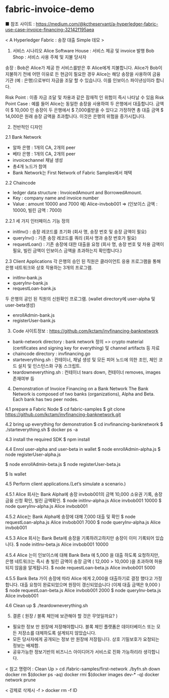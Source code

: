 # fabric-invoice-demo

■ 참조 사이트 : https://medium.com/@kctheservant/a-hyperledger-fabric-use-case-invoice-financing-32142f195aea

< A Hyperledger Fabric : 송장 대출 Simple 데모 >

1. 서비스 시나리오
Alice Software House : 서비스 제공 및 invoice 발행
Bob Shop : 서비스 사용 주체 및 지불 당사자

송장 : Bob은 Alice가 제공 한 서비스를받은 후 Alice에게 지불합니다.
Alice가 Bob이 지불하기 전에 어떤 이유로 든 현금이 필요한 경우 Alice는 해당 송장을 사용하여 금융 기관 (예 : 은행)으로부터 자금을 조달 할 수 있습니다. 
이를 인보이스 파이낸싱이라 합니다.

Risk Point : 이중 자금 조달 및 차용과 같은 잠재적 인 위험이 즉시 나타날 수 있음
Risk Point Case : 예를 들어 Alice는 동일한 송장을 사용하여 두 은행에서 대출합니다. 금액이 $ 10,000 인 송장이 두 은행에서 $ 7,000를받을 수 있다고 가정하면 총 대출 금액 $ 14,000은 원래 송장 금액을 초과합니다. 
이것은 은행의 위험을 증가시킵니다.

2. 전반적인 디자인

2.1 Bank Network
- 알파 은행 : 1개의 CA, 2개의 peer
- 베타 은행 : 1개의 CA, 2개의 peer
- invoicechannel 채널 생성
- 총4개 노드가 참여
- Bank Network는 First Network of Fabric Samples에서 채택

2.2 Chaincode
- ledger data structure : InvoicedAmount and BorrowedAmount.
- Key : company name and invoice number
- Value : amount 10000 and 7000
예) Alice-invbob001 => (인보이스 금액 : 10000, 빌린 금액 : 7000)

2.2.1 세 가지 인터페이스 기능 정의
- initInv() : 송장 레코드를 초기화 (회사 명, 송장 번호 및 송장 금액이 필요)
- queryInv() : 기존 송장 레코드를 쿼리 (회사 명과 송장 번호가 필요)
- requestLoan() : 기존 송장에 대한 대출을 요청 (회사 명, 송장 번호 및 차용 금액이 필요, 빌린 금액이 인보이스 금액을 초과하는지 확인합니다.)

2.3 Client Applications
각 은행의 승인 된 직원은 클라이언트 응용 프로그램을 통해 은행 네트워크와 상호 작용하는 3개의 프로그램.
- initInv-bank.js
- queryInv-bank.js
- requestLoan-bank.js

두 은행의 공인 된 직원의 신원확인 프로그램. (wallet directory에 user-alpha 및 user-beta생성)
- enrollAdmin-bank.js
- registerUser-bank.js

3. Code
사이트정보 : https://github.com/kctam/invfinancing-banknetwork

- bank-network directory : bank network 정의 =>  crypto material (certificates and signing key for everything) 및 channel artifacts 등 자료
- chaincode directory : invfinancing.go
- starteverything.sh : 컨테이너, 채널 생성 및 모든 피어 노드에 의한 조인, 체인 코드 설치 및 인스턴스화 구동 스크립트.
- teardowneverything.sh : 컨테이너 tears down, 컨테이너 removes, images 존재여부 등

4. Demonstration of Invoice Financing on a Bank Network
The Bank Network is composed of two banks (organizations), Alpha and Beta. Each bank has two peer nodes.

4.1 prepare a Fabric Node
$ cd fabric-samples
$ git clone https://github.com/kctam/invfinancing-banknetwork.git

4.2 bring up everything for demonstration
$ cd invfinancing-banknetwork
$ ./starteverything.sh
$ docker ps -a

4.3 install the required SDK
$ npm install

4.4 Enrol user-alpha and user-beta in wallet
$ node enrollAdmin-alpha.js
$ node registerUser-alpha.js

$ node enrollAdmin-beta.js
$ node registerUser-beta.js

$ ls wallet

4.5 Perform client applications.(Let’s simulate a scenario.)

4.5.1 Alice 회사는 Bank Alpha에 송장 invbob001의 금액 10,000 소유권 기록, 송장 금융 신청 확인, 빌린 금액확인.
$ node initInv-alpha.js Alice invbob001 10000
$ node queryInv-alpha.js Alice invbob001

4.5.2 Alice는 Bank Alpha에 송장에 대해 7,000 대출 및 확인
$ node requestLoan-alpha.js Alice invbob001 7000
$ node queryInv-alpha.js Alice invbob001

4.5.3 Alice 회사는 Bank Beta에 송장을 기록하려고하지만 송장이 이미 기록되어 있습니다.
$ node initInv-beta.js Alice invbob001 10000

4.5.4 Alice 는이 인보이스에 대해 Bank Beta 에 5,000 을 대출 하도록 요청하지만, 은행 네트워크는 즉시 총 빌린 금액이 송장 금액 ( 12,000 > 10,000 )을 초과하여 허용되지 않음을 알게됩니다.
$ node requestLoan-beta.js Alice invbob001 5000

4.5.5 Bank Beta 가이 송장에 따라 Alice 에게 2,000을 대출하기로 결정 했다고 가정 합니다. 대출 요청이 완료되었으며 원장이 갱신되었습니다 (이제 대출 금액은 9,000 )
$ node requestLoan-beta.js Alice invbob001 2000
$ node queryInv-beta.js Alice invbob001

4.6 Clean up
$ ./teardowneverything.sh

5. 결론 ( 원장 / 블록 체인에 보관해야 할 것은 무엇일까요? )
- 필요한 정보 만 원장에 저장해야합니다. 블록 체인 플랫폼은 데이터베이스 또는 모든 저장소를 대체하도록 설계되지 않았습니다.
- 모든 당사자에게 공개되는 정보 만 원장에 저장됩니다. 상호 기밀보호가 요청되는 정보는 배제함.
- 공유가능한 정보기반의 비즈니스 아이디어가 서비스로 진화 가능하리라 생각합니다.

< 참고 명령어 : Clean Up >
cd /fabric-samples/first-network
./byfn.sh down
docker rm $(docker ps -aq)
docker rmi $(docker images dev-* -q)
docker network prune

< 강제로 삭제시 -f >
docker rm -f ID
